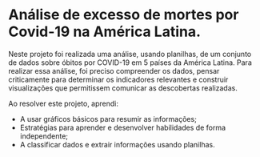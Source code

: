 # Análise de excesso de mortes por Covid-19 na América Latina. 

Neste projeto foi realizada uma análise, usando planilhas, de um conjunto de dados sobre óbitos por COVID-19 em 5 países da América Latina. Para 
realizar essa análise, foi preciso compreender os dados, pensar criticamente para determinar os indicadores relevantes e construir visualizações que 
permitissem comunicar as descobertas realizadas.

Ao resolver este projeto, aprendi:

* A usar gráficos básicos para resumir as informações;
* Estratégias para aprender e desenvolver habilidades de forma independente;
* A classificar dados e extrair informações usando planilhas.
